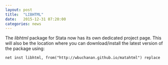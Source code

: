 ```yaml
---
layout: post
title:  "LIBHTML"
date:   2015-12-31 07:20:00
categories: news
---
```


The *libhtml* package for Stata now has its own dedicated project page.  This will also be the location where you can download/install the latest version of the package using:

```   
net inst libhtml, from("http://wbuchanan.github.io/matahtml") replace
```   

